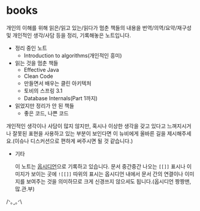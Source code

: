 # books
개인의 이해를 위해 읽은/읽고 있는/읽다가 멈춘 책들의 내용을 번역/의역/요약/재구성 및 개인적인 생각/사담 등을 정리, 기록해놓은 노트입니다.

- 정리 중인 노트
	- Introduction to algorithms(개인적인 흥미)
- 읽는 것을 멈춘 책들
	- Effective Java
	- Clean Code
	- 만들면서 배우는 클린 아키텍처
	- 토비의 스프링 3.1
	- Database Internals(Part 1까지)
- 읽었지만 정리가 안 된 책들
	- 좋은 코드, 나쁜 코드

개인적인 생각이나 사담이 많지 않지만, 혹시나 이상한 생각을 갖고 있다고 느껴지시거나 잘못된 표현을 사용하고 있는 부분이 보인다면 이 뉴비에게 올바른 길을 제시해주세요.(이슈나 디스커션으로 편하게 써주시면 될 것 같습니다.)

- 기타

	이 노트는 [옵시디언](https://obsidian.md/)으로 기록하고 있습니다. 문서 중간중간 나오는 `[[]]` 표시나 이미지가 보이는 곳에 `![[]]` 따위의 표시는 옵시디언 내에서 문서 간의 연결이나 이미지를 보여주는 것을 의미하므로 크게 신경쓰지 않으셔도 됩니다.(옵시디언 짱짱맨, 많.관.부)

/ᐠ｡ꞈ｡ᐟ\
